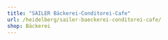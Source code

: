 ```yaml
---
title: "SAILER Bäckerei-Conditorei-Cafe"
url: /heidelberg/sailer-baeckerei-conditorei-cafe/
shop: Bäckerei
---
```

